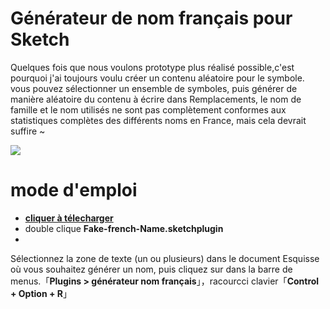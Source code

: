 # Générateur de nom français pour Sketch
Quelques fois que nous voulons prototype plus réalisé possible,c'est pourquoi j'ai toujours voulu créer un contenu aléatoire pour le symbole. vous pouvez sélectionner un ensemble de symboles, puis générer de manière aléatoire du contenu à écrire dans Remplacements, le nom de famille et le nom utilisés ne sont pas complètement conformes aux statistiques complètes des différents noms en France, mais cela devrait suffire ~

![](https://cdn.dribbble.com/users/2720790/screenshots/5463158/dip_image_300_10.jpg)

# mode d'emploi
- [**cliquer à télecharger**](https://github.com/maskedmario/generateur_nom_francais_for_sketch.zip)
- double clique **Fake-french-Name.sketchplugin** 
- 
Sélectionnez la zone de texte (un ou plusieurs) dans le document Esquisse où vous souhaitez générer un nom, puis cliquez sur dans la barre de menus.「**Plugins > générateur nom français**」，racourcci clavier「**Control + Option + R**」
